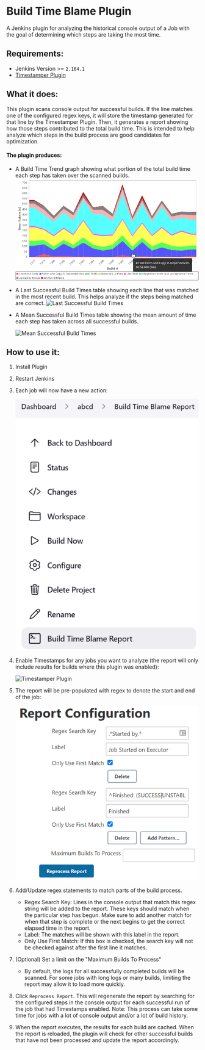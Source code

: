# Build Time Blame Plugin
A Jenkins plugin for analyzing the historical console output of a Job with the goal of determining which steps are taking the most time.


## Requirements:
 + Jenkins Version >= `2.164.1`
 + [Timestamper Plugin](https://wiki.jenkins-ci.org/display/JENKINS/Timestamper)

## What it does:
 This plugin scans console output for successful builds.
 If the line matches one of the configured regex keys, it will store the timestamp generated for that line by the Timestamper Plugin.
 Then, it generates a report showing how those steps contributed to the total build time.
 This is intended to help analyze which steps in the build process are good candidates for optimization.

#### The plugin produces:

 + A Build Time Trend graph showing what portion of the total build time each step has taken over the scanned builds.
     ![Build Time Trend](documentation/images/build_time_trend.png)

 + A Last Successful Build Times table showing each line that was matched in the most recent build.
 This helps analyze if the steps being matched are correct.
    ![Last Successful Build Times](documentation/images/last_successful.png)

 + A Mean Successful Build Times table showing the mean amount of time each step has taken across all successful builds.

    ![Mean Successful Build Times](documentation/images/mean_build_times.png)

## How to use it:
1. Install Plugin

1. Restart Jenkins

1. Each job will now have a new action:

    ![Build Time Blame Report](documentation/images/action_link.png)

1. Enable Timestamps for any jobs you want to analyze (the report will only include results for builds where this plugin was enabled):

    ![Timestamper Plugin](documentation/images/timestamps.png)
1. The report will be pre-populated with regex to denote the start and end of the job:

    ![Timestamper Plugin](documentation/images/starting_configuration.png)

1. Add/Update regex statements to match parts of the build process.
    + Regex Search Key: Lines in the console output that match this regex string will be added to the report.
    These keys should match when the particular step has begun.
    Make sure to add another match for when that step is complete or the next begins to get the correct elapsed time in the report.
    + Label: The matches will be shown with this label in the report.
    + Only Use First Match: If this box is checked, the search key will not be checked against after the first line it matches.
1. (Optional) Set a limit on the "Maximum Builds To Process"
   + By default, the logs for all successfully completed builds will be scanned. 
   For some jobs with long logs or many builds, limiting the report may allow it to load more quickly.
1. Click `Reprocess Report`.
This will regenerate the report by searching for the configured steps in the console output for each successful run of the job that had Timestamps enabled.
Note: This process can take some time for jobs with a lot of console output and/or a lot of build history.

1. When the report executes, the results for each build are cached.
When the report is reloaded, the plugin will check for other successful builds that have not been processed and update the report accordingly.
